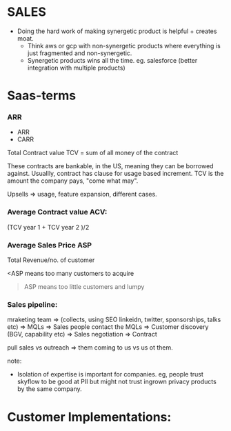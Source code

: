# SALES

- Doing the hard work of making synergetic product is helpful + creates moat.
    - Think aws or gcp with non-synergetic products where everything is just fragmented and non-synergetic.
    - Synergetic products wins all the time. eg. salesforce (better integration with multiple products)

# Saas-terms

### ARR

- ARR
- CARR

Total Contract value TCV = sum of all money of the contract

These contracts are bankable, in the US, meaning they can be borrowed against. Usuallly, contract has clause for usage based increment. TCV is the amount the company pays, "come what may".

Upsells => usage, feature expansion, different cases.

### Average Contract value ACV:

(TCV year 1 + TCV year 2 <which could be higher>)/2  


### Average Sales Price ASP

Total Revenue/no. of customer

<ASP means too many customers to acquire 
>ASP means too little customers and lumpy

### Sales pipeline:

mraketing team => (collects, using SEO linkeidn, twitter, sponsorships, talks etc) => MQLs => Sales people contact the MQLs => Customer discovery (BGV, capability etc) => Sales negotiation => Contract

pull sales vs outreach => them coming to us vs us ot them.

note:
- Isolation of expertise is important for companies. eg, people trust skyflow to be good at PII but might not trust ingrown privacy products by the same company.

# Customer Implementations:



